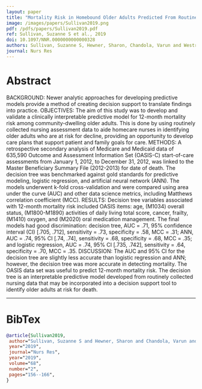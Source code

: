 ```yaml
---
layout: paper
title: "Mortality Risk in Homebound Older Adults Predicted From Routinely Collected Nursing Data."
image: /images/papers/Sullivan2019.png
pdf: /pdfs/papers/Sullivan2019.pdf
ref: Sullivan, Suzanne S et al., 2019
doi: 10.1097/NNR.0000000000000328
authors: Sullivan, Suzanne S, Hewner, Sharon, Chandola, Varun and Westra, Bonnie L
journal: Nurs Res
---
```


# Abstract

BACKGROUND: Newer analytic approaches for developing predictive models provide a method of creating decision support to translate findings into practice. OBJECTIVES: The aim of this study was to develop and validate a clinically interpretable predictive model for 12-month mortality risk among community-dwelling older adults. This is done by using routinely collected nursing assessment data to aide homecare nurses in identifying older adults who are at risk for decline, providing an opportunity to develop care plans that support patient and family goals for care. METHODS: A retrospective secondary analysis of Medicare and Medicaid data of 635,590 Outcome and Assessment Information Set (OASIS-C) start-of-care assessments from January 1, 2012, to December 31, 2012, was linked to the Master Beneficiary Summary File (2012-2013) for date of death. The decision tree was benchmarked against gold standards for predictive modeling, logistic regression, and artificial neural network (ANN). The models underwent k-fold cross-validation and were compared using area under the curve (AUC) and other data science metrics, including Matthews correlation coefficient (MCC). RESULTS: Decision tree variables associated with 12-month mortality risk included OASIS items: age, (M1034) overall status, (M1800-M1890) activities of daily living total score, cancer, frailty, (M1410) oxygen, and (M2020) oral medication management. The final models had good discrimination: decision tree, AUC = .71, 95% confidence interval (CI) [.705, .712], sensitivity = .73, specificity = .58, MCC = .31; ANN, AUC = .74, 95% CI [.74, .74], sensitivity = .68, specificity = .68, MCC = .35; and logistic regression, AUC = .74, 95% CI [.735, .742], sensitivity = .64, specificity = .70, MCC = .35. DISCUSSION: The AUC and 95% CI for the decision tree are slightly less accurate than logistic regression and ANN; however, the decision tree was more accurate in detecting mortality. The OASIS data set was useful to predict 12-month mortality risk. The decision tree is an interpretable predictive model developed from routinely collected nursing data that may be incorporated into a decision support tool to identify older adults at risk for death.

---

# BibTex

```bibtex
@article{Sullivan2019,
 author="Sullivan, Suzanne S and Hewner, Sharon and Chandola, Varun and Westra, Bonnie L",
 year="2019",
 journal="Nurs Res",
 year="2019",
 volume="68",
 number="2",
 pages="156--166",
}
```
